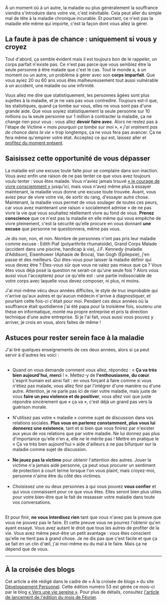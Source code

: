 <!-- 
.. title: Comment gérer la maladie sereinement
.. slug: comment-gérer-la-maladie-sereinement
.. date: 2013-02-02 11:30:53+01:00
.. tags: Réflexion
.. category: 
.. link: 
.. description: 
.. type: text
-->

<p></p><p>À un moment où à un autre, la maladie ou plus généralement la souffrance viendra s'introduire dans votre vie, c'est inévitable. Cela peut aller du simple mal de tête à la maladie chronique incurable. Et pourtant, ce n'est pas la maladie elle même qui importe, c'est la façon dont vous allez la gérer.</p><p></p>
<!-- TEASER_END -->
<p></p><h2>La faute à pas de chance : uniquement si vous y croyez</h2><p></p>

<p></p><p>Tout d'abord, ça semble évident mais il est toujours bon de le rappeler, un corps parfait n'existe pas. Ce n'est pas parce que vous semblez être la seule personne à être malade que c'est le cas. Tout le monde a, à un moment ou un autre, un problème à gérer avec son <strong>corps imparfait</strong>. Que vous ayiez 20 ou 60 ans vous êtes malheureusement tout aussi vulnérable à un accident, une maladie ou une infirmité.</p><p></p>

<p></p><p>Vous allez me dire que statistiquement, les personnes âgées sont plus sujettes à la maladie, et je ne vais pas vous contredire. Toujours est-il que, les statistiques, quand ça tombe sur vous, elles ne vous sont pas d'une grande aide. Que vous soyiez statistiquement la seule personne sur 10 millions ou la seule personne sur 1 million à contracter la maladie, ça ne change rien pour vous : vous allez <strong>devoir faire avec</strong>. Alors ne restez pas à l'étape de Victime « <em>mais pourquoi ça tombe sur moi</em> », « <em>j'ai vraiment pas de chance dans la vie</em> » trop longtemps, ça ne vous fera pas avancer. Ça ne fera même qu'empirer votre état. Acceptez ce qui est, laissez aller et <a href="/le-pouvoir-du-moment-present/">profitez du moment présent</a>.</p><p></p>

<p></p><h2>Saisissez cette opportunité de vous dépasser</h2><p></p>

<p></p><p>La maladie est une excuse toute faite pour se complaire dans son inaction. Vous avez enfin une raison de ne pas tenter ce que vous avez toujours voulu tenter : vous êtes malade. Vous n'aviez jamais trouvé <a href="/le-courage-de-vivre-consciemment-steve-pavlina/">« le courage de vivre consciemment »</a> jusqu'ici, mais vous n'avez même plus à essayer maintenant, la maladie vous donne une excuse toute trouvée. Avant, vous aviez peur de vivre votre vie, de sortir du rang, d'essayer autre chose. Maintenant, la maladie vous permet de vous soulager de toutes ces peurs, car vous avez maintenant une raison « socialement admise » de ne pas vivre la vie que vous souhaitez réellement vivre au fond de vous. <strong>Prenez conscience</strong> que ce n'est pas la maladie en elle même qui vous empêche de vivre pleinement, c'est la sécurité qu'elle procure en vous donnant <strong>une excuse</strong> que personne ne questionnera, même pas vous.</p><p></p>

<p></p><p>Je dis non, non, et non. Nombre de personnes n'ont pas pris leur maladie comme excuse : Edith Piaf (polyarthrite rhumatoïde), Grand Corps Malade (accident dans une piscine, handicap à vie), J.F. Kennedy (maladie d'Addison), Eisenhower (Aphasie de Broca), Van Gogh (Épilepsie), j'en passe et des meilleurs. Qui êtes-vous pour laisser la maladie définir qui vous devez être ? Êtes-vous sûr que vous ne valez pas mieux que ça ? Vous êtes vous déjà posé la question ne serait-ce qu'une seule fois ? Alors vous aussi vous l'accepterez pour ce qu'elle est : une partie indissociable de votre corps avec laquelle vous devez composer, ni plus, ni moins.</p><p></p>

<p></p><p>J'ai moi-même vécu deux années difficiles, le style de truc improbable qui n'arrive qu'aux autres et qu'aucun médecin n'arrive à diagnostiquer, et pourtant cette fois-ci c'était pour moi. Pendant ces deux années où la souffrance était quotidienne j'ai été papa pour la troisième fois, soutenu une thèse en informatique, monté ma propre entreprise et pris la direction technique d'une autre entreprise. Si je l'ai fait, vous aussi vous pouvez y arriver, je crois en vous, alors faites de même !</p><p></p>

<p></p><h2>Astuces pour rester serein face à la maladie</h2><p></p>

<p></p><p>J'ai tiré quelques enseignements de ces deux années, alors si ça peut servir à d'autres les voici :</p><p></p>

<p></p><ul><br><li>Quand on vous demande comment vous allez, répondez : « <strong>Ça va très bien aujourd'hui, merci</strong> ! ». Mettez-y de <strong>l'enthousiasme, du cœur</strong>. L'esprit humain est ainsi fait : en vous forçant à faire comme si vous n'étiez pas malade, vous allez finir par l'intégrer d'une manière ou d'une autre. Attention, je ne parle pas ici de nier votre maladie, mais juste de vous <strong>faire un peu violence et de positiver</strong>, vous allez voir que juste répondre sincèrement que « ça va », c'est déjà un grand pas vers la guérison morale.</li><br><li>N'utilisez pas votre « maladie » comme sujet de discussion dans vos relations sociales. <strong>Plus vous en parlerez constamment, plus vous lui donnerez une existence</strong>, tant et si bien que vous finirez par n'exister aux yeux de vos relations que par votre maladie. Ne lui donnez pas plus d'importance qu'elle n'en a, elle ne le mérite pas ! Mettre en pratique le « Ça va très bien aujourd'hui » aide d'ailleurs à ne pas bifurquer sur la maladie comme sujet de discussion.</li><br><li><strong>Ne jouez pas la victime</strong> pour obtenir l'attention des autres. Jouer la victime n'a jamais aidé personne, ça peut vous procurer un sentiment de protection à court terme lorsque l'on vous plaint, mais croyez-moi, personne n'aime être du côté des victimes.</li><br><li>Choisissez une ou deux personnes à qui vous pouvez <strong>vous confier</strong> et qui vous connaissent pour ce que vous êtes. Elles seront bien plus utiles pour votre bien-être que le fait de ressasser votre maladie dans toute vos conversations.</li><br></ul><p></p>

<p></p><p>Et pour finir, <strong>ne vous interdisez rien</strong> tant que vous n'avez pas la preuve que vous ne pouvez pas le faire. Et cette preuve vous ne pourrez l'obtenir qu'en ayant essayé. Vous avez autant le droit que tous les autres de profiter de la vie. Vous avez même peut-être un petit avantage : vous êtes conscient qu'elle ne tient pas à grand chose. Je ne dis pas que c'est facile et que ça se fait en un clin d'œil, j'ai moi-même eu du mal à le faire. Mais ça ne dépend que de vous.</p><p></p>

<p></p><hr><p></p>

<p></p><h2>À la croisée des blogs</h2><p></p>

<p></p><p>Cet article a été rédigé dans le cadre de « À la croisée de blogs » du site <a href="http://developpementpersonnel.org/">Développement Personnel</a>. Cette édition numéro 53 est gérée ce mois-ci par le blog <a href="http://guerir-l-angoisse-et-la-depression.fr/">« Vers une vie sereine »</a>. Pour plus de détails, consultez <a href="http://www.guerir-l-angoisse-et-la-depression.fr/croisee-des-blogs-53-comment-vivre-plus-sereinement-son-quotidien">l'article de lancement de l'édition du mois de Février</a>.</p><p></p>
